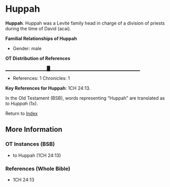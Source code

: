 # Huppah
**Huppah**. 
Huppah was a Levite family head in charge of a division of priests during the time of David (acai). 




**Familial Relationships of Huppah**


* Gender: male


**OT Distribution of References**

▁▁▁▁▁▁▁▁▁▁▁▁█▁▁▁▁▁▁▁▁▁▁▁▁▁▁▁▁▁▁▁▁▁▁▁▁▁▁
* References: 1 Chronicles: 1



**Key References for Huppah**: 
1CH 24:13. 


In the Old Testament (BSB), words representing “Huppah” are translated as 
*to Huppah* (1x). 




Return to [Index](00-Index.md)

## More Information

### OT Instances (BSB)

* to Huppah (1CH 24:13)



### References (Whole Bible)

* 1CH 24:13



